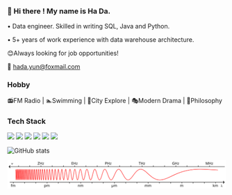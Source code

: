 ### 👋 Hi there ! My name is Ha Da. 

• Data engineer. Skilled in writing SQL, Java and Python. 

• 5+ years of work experience with data warehouse architecture. 

😊Always looking for job opportunities! 

📮 hada.yun@foxmail.com


### Hobby 
📻FM Radio | 🏊‍Swimming | 🧭City Explore | 🎭Modern Drama | 🦉Philosophy

### Tech Stack
![](https://img.shields.io/badge/language-Java-blue?logo=Java&logoColor=white)
![](https://img.shields.io/badge/language-Python-blue?logo=Python&logoColor=white)
![](https://img.shields.io/badge/language-SQL-blue?logo=MySQL&logoColor=white)
![](https://img.shields.io/badge/database-Neo4j-blue?logo=Neo4j&logoColor=white)
![](https://img.shields.io/badge/database-Hive-blue?logo=ApacheHive&logoColor=white)
![](https://img.shields.io/badge/framework-Flink-blue?logo=ApacheFlink&logoColor=white)

![GitHub stats](https://github-readme-stats.vercel.app/api?username=NorthShip)

<img src="https://github.com/NorthShip/NorthShip/blob/main/Frequency_vs._wave_length.svg" />

